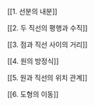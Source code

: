 
[[1. 선분의 내분]]


[[2. 두 직선의 평행과 수직]]


[[3. 점과 직선 사이의 거리]]


[[4. 원의 방정식]]


[[5. 원과 직선의 위치 관계]]


[[6. 도형의 이동]]